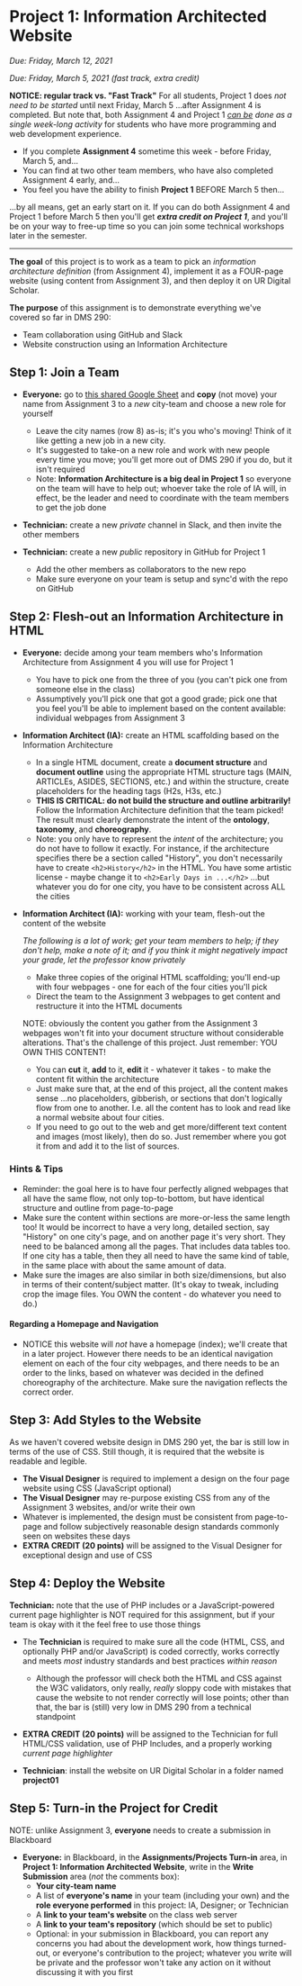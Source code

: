 # Project 1: Information Architected Website

*Due: Friday, March 12, 2021*

*Due: Friday, March 5, 2021 (fast track, extra credit)*

**NOTICE: regular track vs. "Fast Track"** For all students, Project 1 does *not need to be started* until next Friday, March 5 ...after Assignment 4 is completed.  But note that, both Assignment 4 and Project 1 *<u>can be</u> done as a single week-long activity* for students who have more programming and web development experience.  

- If you complete **Assignment 4** sometime this week - before Friday, March 5, and...
- You can find at two other team members, who have also completed Assignment 4 early, and...
- You feel you have the ability to finish **Project 1** BEFORE March 5 then...

...by all means, get an early start on it.  If you can do both Assignment 4 and Project 1 before March 5 then you'll get ***extra credit on Project 1***, and you'll be on your way to free-up time so you can join some technical workshops later in the semester.

<hr>

**The goal** of this project is to work as a team to pick an *information architecture definition* (from Assignment 4), implement it as a FOUR-page website (using content from Assignment 3), and then deploy it on UR Digital Scholar.

**The purpose** of this assignment is to demonstrate everything we've covered so far in DMS 290:

- Team collaboration using GitHub and Slack
- Website construction using an Information Architecture

## Step 1: Join a Team

- **Everyone:** go to [this shared Google Sheet](https://docs.google.com/spreadsheets/d/17hWZWyvZobvzQhYiwNjiSP8E1cHAMDaDE1f0p8tx7zs/edit#gid=0) and **copy** (not move) your name from Assignment 3 to a *new* city-team and choose a new role for yourself
  - Leave the city names (row 8) as-is; it's you who's moving!  Think of it like getting a new job in a new city.
  - It's suggested to take-on a new role and work with new people every time you move; you'll get more out of DMS 290 if you do, but it isn't required
  - Note: **Information Architecture is a big deal in Project 1** so everyone on the team will have to help out; whoever take the role of IA will, in effect, be the leader and need to coordinate with the team members to get the job done

- **Technician:** create a new *private* channel in Slack, and then invite the other members
- **Technician:** create a new *public* repository in GitHub for Project 1 
  - Add the other members as collaborators to the new repo
  - Make sure everyone on your team is setup and sync'd with the repo on GitHub

## Step 2: Flesh-out an Information Architecture in HTML

- **Everyone:** decide among your team members who's Information Architecture from Assignment 4 you will use for Project 1
  - You have to pick one from the three of you (you can't pick one from someone else in the class)
  - Assumptively you'll pick one that got a good grade; pick one that you feel you'll be able to implement based on the content available: individual webpages from Assignment 3

- **Information Architect (IA):** create an HTML scaffolding based on the Information Architecture
  
  - In a single HTML document, create a **document structure** and **document outline** using the appropriate HTML structure tags (MAIN, ARTICLEs, ASIDES, SECTIONS, etc.) and within the structure, create placeholders for the heading tags (H2s, H3s, etc.)
  - **THIS IS CRITICAL: do not build the structure and outline arbitrarily!**  Follow the Information Architecture definition that the team picked!  The result must clearly demonstrate the intent of the **ontology**, **taxonomy**, and **choreography**.
  - Note: you only have to represent the *intent* of the architecture; you do not have to follow it exactly. For instance, if the architecture specifies there be a section called "History", you don't necessarily have to create `<h2>History</h2>` in the HTML.  You have some artistic license - maybe change it to `<h2>Early Days in ...</h2>` ...but whatever you do for one city, you have to be consistent across ALL the cities
- **Information Architect (IA):** working with your team, flesh-out the content of the website

  *The following is a lot of work; get your team members to help; if they don't help, make a note of it;  and if you think it might negatively impact your grade, let the professor know privately*

  - Make three copies of the original HTML scaffolding; you'll end-up with four webpages - one for each of the four cities you'll pick
  - Direct the team to the Assignment 3 webpages to get content and restructure it into the HTML documents

  NOTE: obviously the content you gather from the Assignment 3 webpages won't fit into your document structure without considerable alterations.  That's the challenge of this project.  Just remember: YOU OWN THIS CONTENT!  

  - You can **cut** it, **add** to it, **edit** it - whatever it takes - to make the content fit within the architecture
  - Just make sure that, at the end of this project, all the content makes sense ...no placeholders, gibberish, or sections that don't logically flow from one to another.  I.e. all the content has to look and read like a normal website about four cities.
  - If you need to go out to the web and get more/different text content and images (most likely), then do so.  Just remember where you got it from and add it to the list of sources.

### Hints & Tips

- Reminder: the goal here is to have four perfectly aligned webpages that all have the same flow, not only top-to-bottom, but have identical structure and outline from page-to-page
- Make sure the content within sections are more-or-less the same length too!  It would be incorrect to have a very long, detailed section, say "History" on one city's page, and on another page it's very short.  They need to be balanced among all the pages.  That includes data tables too.  If one city has a table, then they all need to have the same kind of table, in the same place with about the same amount of data.
- Make sure the images are also similar in both size/dimensions, but also in terms of their content/subject matter.  (It's okay to tweak, including crop the image files.  You OWN the content - do whatever you need to do.)

#### Regarding a Homepage and Navigation

- NOTICE this website will *not* have a homepage (index); we'll create that in a later project.  However there needs to be an identical navigation element on each of the four city webpages, and there needs to be an order to the links, based on whatever was decided in the defined choreography of the architecture.  Make sure the navigation reflects the correct order.

## Step 3: Add Styles to the Website

As we haven't covered website design in DMS 290 yet, the bar is still low in terms of the use of CSS.  Still though, it is required that the website is readable and legible.

- **The Visual Designer** is required to implement a design on the four page website using CSS (JavaScript optional)
- **The Visual Designer** may re-purpose existing CSS from any of the Assignment 3 websites, and/or write their own
- Whatever is implemented, the design must be consistent from page-to-page and follow subjectively reasonable design standards commonly seen on websites these days
- **EXTRA CREDIT (20 points)** will be assigned to the Visual Designer for exceptional design and use of CSS

## Step 4: Deploy the Website

**Technician:** note that the use of PHP includes or a JavaScript-powered current page highlighter is NOT required for this assignment, but if your team is okay with it the feel free to use those things

- The **Technician** is required to make sure all the code (HTML, CSS, and optionally PHP and/or JavaScript) is coded correctly, works correctly and meets *most* industry standards and best practices *within reason*
  - Although the professor will check both the HTML and CSS against the W3C validators, only really, *really* sloppy code with mistakes that cause the website to not render correctly will lose points; other than that, the bar is (still) very low in DMS 290 from a technical standpoint

- **EXTRA CREDIT (20 points)** will be assigned to the Technician for full HTML/CSS validation, use of PHP Includes, and a properly working *current page highlighter*

- **Technician**: install the website on UR Digital Scholar in a folder named **project01**

## Step 5: Turn-in the Project for Credit

NOTE: unlike Assignment 3, **everyone** needs to create a submission in Blackboard

- **Everyone:** in Blackboard, in the **Assignments/Projects Turn-in** area, in **Project 1: Information Architected Website**, write in the **Write Submission** area (*not* the comments box):
  - **Your city-team name**
  - A list of **everyone's name** in your team (including your own) and the **role everyone performed** in this project: IA, Designer; or Technician
  - A **link to your team's website** on the class web server
  - A **link to your team's repository** (which should be set to public)
  - Optional: in your submission in Blackboard, you can report any concerns you had about the development work, how things turned-out, or everyone's contribution to the project; whatever you write will be private and the professor won't take any action on it without discussing it with you first